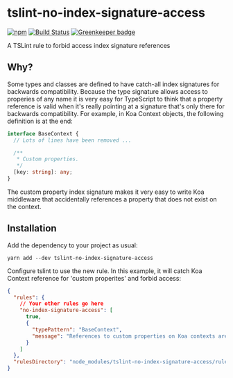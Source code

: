 # tslint-no-index-signature-access

[![npm](https://img.shields.io/npm/v/tslint-no-index-signature-access.svg)](https://www.npmjs.com/package/tslint-no-index-signature-access)
[![Build Status](https://travis-ci.org/lifeomic/tslint-no-index-signature-access.svg?branch=master)](https://travis-ci.org/lifeomic/tslint-no-index-signature-access)
[![Greenkeeper badge](https://badges.greenkeeper.io/lifeomic/tslint-no-index-signature-access.svg)](https://greenkeeper.io/)

A TSLint rule to forbid access index signature references

## Why?

Some types and classes are defined to have catch-all index signatures for
backwards compatibility. Because the type signature allows access to properies
of any name it is very easy for TypeScript to think that a property reference is
valid when it's really pointing at a signature that's only there for backwards
compatibility. For example, in Koa Context objects, the following definition is
at the end:

```typescript
interface BaseContext {
  // Lots of lines have been removed ...

  /**
   * Custom properties.
   */
  [key: string]: any;
}
```

The custom property index signature makes it very easy to write Koa middleware
that accidentally references a property that does not exist on the context.

## Installation

Add the dependency to your project as usual:

```
yarn add --dev tslint-no-index-signature-access
```

Configure tslint to use the new rule. In this example, it will catch Koa
Context reference for 'custom properites' and forbid access:

```json
{
  "rules": {
    // Your other rules go here
    "no-index-signature-access": [
      true,
      {
        "typePattern": "BaseContext",
        "message": "References to custom properties on Koa contexts are not allowed"
      }
    ]
  },
  "rulesDirectory": "node_modules/tslint-no-index-signature-access/rules"
}
```
